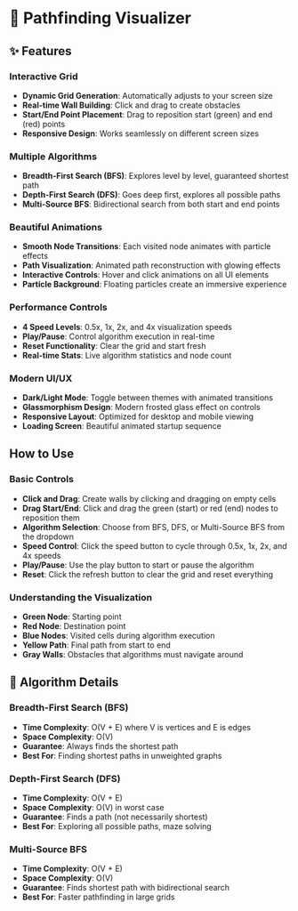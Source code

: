 # 🚀 Pathfinding Visualizer

## ✨ Features

### **Interactive Grid**
- **Dynamic Grid Generation**: Automatically adjusts to your screen size
- **Real-time Wall Building**: Click and drag to create obstacles
- **Start/End Point Placement**: Drag to reposition start (green) and end (red) points
- **Responsive Design**: Works seamlessly on different screen sizes

### **Multiple Algorithms**
- **Breadth-First Search (BFS)**: Explores level by level, guaranteed shortest path
- **Depth-First Search (DFS)**: Goes deep first, explores all possible paths
- **Multi-Source BFS**: Bidirectional search from both start and end points

### **Beautiful Animations**
- **Smooth Node Transitions**: Each visited node animates with particle effects
- **Path Visualization**: Animated path reconstruction with glowing effects
- **Interactive Controls**: Hover and click animations on all UI elements
- **Particle Background**: Floating particles create an immersive experience

### **Performance Controls**
- **4 Speed Levels**: 0.5x, 1x, 2x, and 4x visualization speeds
- **Play/Pause**: Control algorithm execution in real-time
- **Reset Functionality**: Clear the grid and start fresh
- **Real-time Stats**: Live algorithm statistics and node count

### **Modern UI/UX**
- **Dark/Light Mode**: Toggle between themes with animated transitions
- **Glassmorphism Design**: Modern frosted glass effect on controls
- **Responsive Layout**: Optimized for desktop and mobile viewing
- **Loading Screen**: Beautiful animated startup sequence

## How to Use

### Basic Controls
- **Click and Drag**: Create walls by clicking and dragging on empty cells
- **Drag Start/End**: Click and drag the green (start) or red (end) nodes to reposition them
- **Algorithm Selection**: Choose from BFS, DFS, or Multi-Source BFS from the dropdown
- **Speed Control**: Click the speed button to cycle through 0.5x, 1x, 2x, and 4x speeds
- **Play/Pause**: Use the play button to start or pause the algorithm
- **Reset**: Click the refresh button to clear the grid and reset everything

### Understanding the Visualization
- **Green Node**: Starting point
- **Red Node**: Destination point
- **Blue Nodes**: Visited cells during algorithm execution
- **Yellow Path**: Final path from start to end
- **Gray Walls**: Obstacles that algorithms must navigate around

## 🎯 Algorithm Details

### Breadth-First Search (BFS)
- **Time Complexity**: O(V + E) where V is vertices and E is edges
- **Space Complexity**: O(V)
- **Guarantee**: Always finds the shortest path
- **Best For**: Finding shortest paths in unweighted graphs

### Depth-First Search (DFS)
- **Time Complexity**: O(V + E)
- **Space Complexity**: O(V) in worst case
- **Guarantee**: Finds a path (not necessarily shortest)
- **Best For**: Exploring all possible paths, maze solving

### Multi-Source BFS
- **Time Complexity**: O(V + E)
- **Space Complexity**: O(V)
- **Guarantee**: Finds shortest path with bidirectional search
- **Best For**: Faster pathfinding in large grids

